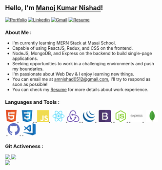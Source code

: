 ## Hello, I'm __[Manoj Kumar Nishad](https://amnishad.netlify.app/)__!

[![Portfolio](https://img.shields.io/badge/-Portfolio-red?style=flat&logo=netlify&logoColor=white)](https://amnishad.netlify.app/)
[![Linkedin](https://img.shields.io/badge/-LinkedIn-blue?style=flat&logo=Linkedin&logoColor=white)](https://www.linkedin.com/in/amnishad0512/)  [![Gmail](https://img.shields.io/badge/-Gmail-red?style=flat&logo=gmail&logoColor=white)](https://www.linkedin.com/in/amnishad0512/)
[![Resume](https://img.shields.io/badge/-Resume-goldenrod?style=flat&logo=appveyor&logoColor=white)](https://www.linkedin.com/in/amnishad0512/)

<h3>About Me :</h3>
<ul>
  <li>I'm currently learning MERN Stack at Masai School.</li> <li>Capable of using ReactJS, Redux, and CSS on the frontend.</li><li>NodeJS, MongoDB, and Express on the backend to build single-page applications.</li> <li>Seeking opportunities to work in a challenging environments and push my boundaries.</li><li>I'm passionate about Web Dev & I enjoy learning new things.</li><li>You can email me at <a href="mailto:amnishad0512@gmail.com" target="_blank">amnishad0512@gmail.com</a>, I'll try to respond as soon as possible!</li><li>You can check my <a href="https://drive.google.com/file/d/1mVLyN95S_YnjwMe-vufJubCi2g1W8UFI/view?usp=sharing" target="_blank">Resume</a> for more details about work experience.</li>
  </ul>
  <h3>Languages and Tools :</h3>
<p align="left"> <a href="https://html.com/" target="_blank"> <img src="https://github.com/amnishad0512/amnishad0512/blob/master/assets/img/html.png" alt="HTML" width="40" height="40"/> </a>&nbsp; <a href="https://www.w3.org/Style/CSS/" target="_blank"> <img src="https://github.com/amnishad0512/amnishad0512/blob/master/assets/img/css3.png" alt="css3" width="40" height="40"/> </a>&nbsp;<a href="https://www.javascript.com/" target="_blank"> <img src="https://github.com/amnishad0512/amnishad0512/blob/master/assets/img/javascript.png" alt="JS" width="40" height="40"/> </a>&nbsp; <a href="https://reactjs.org/" target="_blank"> <img src="https://github.com/amnishad0512/amnishad0512/blob/master/assets/img/react.png" alt="React" width="40" height="40"/></a>&nbsp;<a href="hhttps://redux.js.org/" target="_blank"> <img src="https://github.com/amnishad0512/amnishad0512/blob/master/assets/img/redux.png" alt="Redux" width="40" height="40"/> </a>&nbsp;<a href="https://getbootstrap.com" target="_blank"> <img src="https://github.com/amnishad0512/amnishad0512/blob/master/assets/img/jquery.png" alt="bootstrap" width="40" height="40"/> </a>&nbsp; <a href="https://jquery.com/" target="_blank"> <img src="https://github.com/amnishad0512/amnishad0512/blob/master/assets/img/bootstrap.png" alt="jQuery" width="40" height="40"/> </a>&nbsp;<a href="https://nodejs.org/en/" target="_blank"> <img src="https://github.com/amnishad0512/amnishad0512/blob/master/assets/img/node.png" alt="Node" width="40" height="40"/> </a>&nbsp;<a href="https://expressjs.com/" target="_blank"> <img src="https://github.com/amnishad0512/amnishad0512/blob/master/assets/img/express.png" alt="Express" width="40" height="40"/> </a>&nbsp; <a href="https://www.mongodb.com/" target="_blank"> <img src="https://github.com/amnishad0512/amnishad0512/blob/master/assets/img/mongodb.png" alt="MongoDB" width="40" height="40"/> </a>&nbsp;<a href="https://github.com/" target="_blank"> <img src="https://github.com/amnishad0512/amnishad0512/blob/master/assets/img/github (2).png" alt="Github" width="40" height="40"/> </a>&nbsp;<a href="https://code.visualstudio.com/" target="_blank"> <img src="https://github.com/amnishad0512/amnishad0512/blob/master/assets/img/vs.png" alt="vscode" width="40" height="40"/> </a>
 </p>
 
<h3>Git Activeness :</h3>
<a href="https://github.com/amnishad0512">
  <img height="180em" src="https://github-readme-stats.vercel.app/api?username=amnishad0512&show_icons=true&theme=github_dark&hide_border=true">
  <img height="180em" src="https://github-readme-stats.vercel.app/api/top-langs/?username=amnishad0512&layout=compact&theme=dark&title_color=2b6fca&icon_color=FFFFFF&text_color=FFFFFF&bg_color=0D1117&hide_border=true"/> <br/>
  <img src="https://activity-graph.herokuapp.com/graph?username=amnishad0512&theme=dark&bg_color=00000000&color=878787&line=4c8ed9&point=00000000&area=false&hide_border=true"><br>
</a>



                                  
